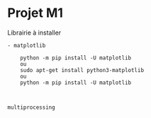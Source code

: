 # Projet M1
Librairie à installer

    - matplotlib
        
        python -m pip install -U matplotlib
        ou
        sudo apt-get install python3-matplotlib
        ou
        python -m pip install -U matplotlib


        
    multiprocessing


